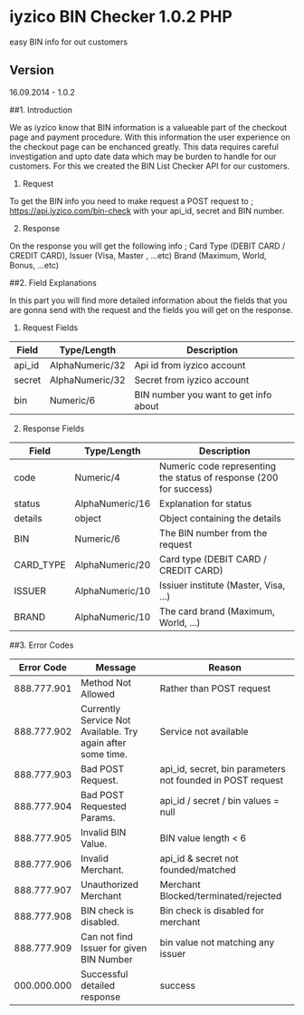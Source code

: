 # iyzico BIN Checker 1.0.2 PHP

easy BIN info for out customers

## Version
16.09.2014 - 1.0.2

##1. Introduction 

We as iyzico know that BIN information is a valueable part of the checkout page and payment procedure. With this information the user experience on the checkout page can be enchanced greatly. This data requires careful investigation and upto date data which may be burden to handle for our customers. For this we created the BIN List Checker API for our customers.

1)	Request

To get the BIN info you need to make request a POST request to ;
https://api.iyzico.com/bin-check
with your api_id, secret and BIN number.

2)	Response

On the response you will get the following info ;
Card Type (DEBIT CARD / CREDIT CARD),
Issuer (Visa, Master , ...etc)
Brand (Maximum, World, Bonus, ...etc)

##2.	Field Explanations

In this part you will find more detailed information about the fields that you are gonna send with the request and the fields you will get on the response.

1) Request Fields

|Field 		| Type/Length 		| Description                             |
|---------|-----------------|-----------------------------------------|
|api_id|AlphaNumeric/32|Api id from iyzico account|
|secret|AlphaNumeric/32|Secret from iyzico account|
|bin|Numeric/6|BIN number you want to get info about|

2) Response Fields

|Field 		| Type/Length 		| Description                              |
|---------|-----------------|------------------------------------------|
|code|Numeric/4|Numeric code representing the status of response (200 for success)|
|status|AlphaNumeric/16|Explanation for status|
|details|object|Object containing the details|
|BIN|Numeric/6|The BIN number from the request|
|CARD_TYPE|AlphaNumeric/20|Card type (DEBIT CARD / CREDIT CARD)|
|ISSUER|AlphaNumeric/10|Issiuer institute (Master, Visa, ...)|
|BRAND|AlphaNumeric/10|The card brand (Maximum, World, ...)|

##3.	Error Codes

|Error Code 		| Message														| Reason
|---------------|-----------------------------------|----------------------------------------------------------------------------------------|
|888.777.901 	| Method Not Allowed											| Rather than POST request|
|888.777.902 	| Currently Service Not Available. Try again after some time.	| Service not available|
|888.777.903 	| Bad POST Request.												| api_id, secret, bin parameters not founded in POST request|
|888.777.904 	| Bad POST Requested Params.									| api_id / secret / bin values = null|
|888.777.905 	| Invalid BIN Value.											| BIN value length < 6|
|888.777.906 	| Invalid Merchant.												| api_id & secret not founded/matched|
|888.777.907 	| Unauthorized Merchant											| Merchant Blocked/terminated/rejected|
|888.777.908 	| BIN check is disabled.										| Bin check is disabled for merchant|
|888.777.909 	| Can not find Issuer for given BIN Number						| bin value not matching any issuer|
|000.000.000 	| Successful detailed response									| success|
